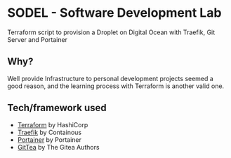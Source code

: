 # **SODEL** - **So**ftware **De**velopment **L**ab

Terraform script to provision a Droplet on Digital Ocean with Traefik, Git Server and Portainer

## Why?
Well provide Infrastructure to personal development projects seemed a good reason, and the learning process with Terraform is another valid one.

## Tech/framework used
- [Terraform](https://terraform.io) by HashiCorp
- [Traefik](https://traefik.io/) by Containous 
- [Portainer](https://www.portainer.io/) by Portainer
- [GitTea](https://gitea.io) by The Gitea Authors